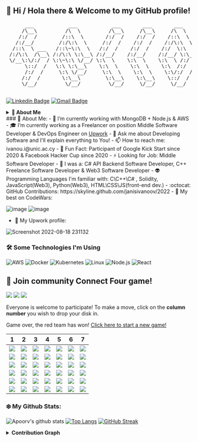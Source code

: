 ## 👋 Hi / Hola there & Welcome to my GitHub profile!

<pre>
      ___           ___           ___       ___       ___     
     /\__\         /\  \         /\__\     /\__\     /\  \    
    /:/  /        /::\  \       /:/  /    /:/  /    /::\  \   
   /:/__/        /:/\:\  \     /:/  /    /:/  /    /:/\:\  \  
  /::\  \ ___   /::\~\:\  \   /:/  /    /:/  /    /:/  \:\  \ 
 /:/\:\  /\__\ /:/\:\ \:\__\ /:/__/    /:/__/    /:/__/ \:\__\
 \/__\:\/:/  / \:\~\:\ \/__/ \:\  \    \:\  \    \:\  \ /:/  /
      \::/  /   \:\ \:\__\    \:\  \    \:\  \    \:\  /:/  / 
      /:/  /     \:\ \/__/     \:\  \    \:\  \    \:\/:/  /  
     /:/  /       \:\__\        \:\__\    \:\__\    \::/  /   
     \/__/         \/__/         \/__/     \/__/     \/__/    
     
</pre>

[![Linkedin Badge](https://img.shields.io/badge/-IvanouIvan-blue?style=flat-square&logo=Linkedin&logoColor=white&link=https://www.linkedin.com/in/ivan-ivanou-janis/)](https://www.linkedin.com/in/ivan-ivanou-janis/) [![Gmail Badge](https://img.shields.io/badge/-Gmail-c14438?style=flat-square&logo=Gmail&logoColor=white&link=mailto:iivanou1208@gmail.com)](mailto:iivanou1208@gmail.com)

<details>
  <summary>
    <b>🚶 About Me</b>
  </summary>
- 🎍 I’m currently working with MongoDB + Node.js & AWS 
- 🎓 I’m currently working as a Freelancer on position Middle Software Developer & DevOps Engineer on <a href="https://www.upwork.com/freelancers/~01c4eca190f5879547?s=1044578476142100493">Upwork</a>
- 💬 Ask me about Developing Software and I'll explain everything to You!
- 📫 How to reach me: ivanou.i@unic.ac.cy
- 🏃 Fun Fact: Participant of Google Kick Start since 2020 & Facebook Hacker Cup since 2020
- ⚡ Looking for Job: Middle Software Developer
- 🎃 I was a: C# API Backend Software Developer, C++ Freelance Software Developer & Web3 Software Developer
- 👽 Programming Languages I'm familiar with: C\C++\C# , Solidity, JavaScript(Web3), Python(Web3), HTML\CSS\JS(front-end dev.)
- :octocat: GitHub Contributions: https://skyline.github.com/janisivanoov/2022
</details>
### 🚶 About Me:
- 🎍 I’m currently working with MongoDB + Node.js & AWS 
- 🎓 I’m currently working as a Freelancer on position Middle Software Developer & DevOps Engineer on <a href="https://www.upwork.com/freelancers/~01c4eca190f5879547?s=1044578476142100493">Upwork</a>
- 💬 Ask me about Developing Software and I'll explain everything to You!
- 📫 How to reach me: ivanou.i@unic.ac.cy
- 🏃 Fun Fact: Participant of Google Kick Start since 2020 & Facebook Hacker Cup since 2020
- ⚡ Looking for Job: Middle Software Developer
- 🎃 I was a: C# API Backend Software Developer, C++ Freelance Software Developer & Web3 Software Developer
- 👽 Programming Languages I'm familiar with: C\C++\C# , Solidity, JavaScript(Web3), Python(Web3), HTML\CSS\JS(front-end dev.)
- :octocat: GitHub Contributions: https://skyline.github.com/janisivanoov/2022
- 👹 My best on CodeWars:

![image](https://user-images.githubusercontent.com/85873435/154037135-dedc4459-a82d-4b69-9de3-5c66d72e33d7.png)
![image](https://user-images.githubusercontent.com/85873435/154036991-38493667-98a5-4f2e-a0c0-1e3976ab67ab.png)

- :man: My Upwork profile:

![Screenshot 2022-08-18 231132](https://user-images.githubusercontent.com/85873435/185485804-c8139d17-6e49-4497-a85b-0ba33d72a82a.png)


### 🛠 Some Technologies I'm Using
![AWS](https://img.shields.io/badge/-AWS-000?&logo=Amazon-AWS&logoColor=F90)
![Docker](https://img.shields.io/badge/-Docker-000?&logo=Docker)
![Kubernetes](https://img.shields.io/badge/-Kubernetes-000?&logo=Kubernetes)
![Linux](https://img.shields.io/badge/-Linux-000?&logo=Linux)
![Node.js](https://img.shields.io/badge/-Node.js-000?&logo=node.js)
![React](https://img.shields.io/badge/-React-000?&logo=React)

## :game_die: Join community Connect Four game!
![](https://img.shields.io/badge/Moves%20played-5006-blue)
![](https://img.shields.io/badge/Completed%20games-285-brightgreen)
![](https://img.shields.io/badge/Total%20players-891-orange)

Everyone is welcome to participate! To make a move, click on the **column number** you wish to drop your disk in.

Game over, the red team has won! [Click here to start a new game!](https://github.com/janisivanoov/janisivanoov/issues/new?title=connect4%7Cnew&body=Just+push+%27Submit+new+issue%27+without+editing+the+title.+The+README+will+be+updated+after+approximately+30+seconds.)

|1|2|3|4|5|6|7|
| - | - | - | - | - | - | - |
|![](https://raw.githubusercontent.com/JonathanGin52/JonathanGin52/main/images/blank.png)|![](https://raw.githubusercontent.com/JonathanGin52/JonathanGin52/main/images/blank.png)|![](https://raw.githubusercontent.com/JonathanGin52/JonathanGin52/main/images/blank.png)|![](https://raw.githubusercontent.com/JonathanGin52/JonathanGin52/main/images/blank.png)|![](https://raw.githubusercontent.com/JonathanGin52/JonathanGin52/main/images/blank.png)|![](https://raw.githubusercontent.com/JonathanGin52/JonathanGin52/main/images/blank.png)|![](https://raw.githubusercontent.com/JonathanGin52/JonathanGin52/main/images/blank.png)|
|![](https://raw.githubusercontent.com/JonathanGin52/JonathanGin52/main/images/blank.png)|![](https://raw.githubusercontent.com/JonathanGin52/JonathanGin52/main/images/blank.png)|![](https://raw.githubusercontent.com/JonathanGin52/JonathanGin52/main/images/blank.png)|![](https://raw.githubusercontent.com/JonathanGin52/JonathanGin52/main/images/blank.png)|![](https://raw.githubusercontent.com/JonathanGin52/JonathanGin52/main/images/blank.png)|![](https://raw.githubusercontent.com/JonathanGin52/JonathanGin52/main/images/blank.png)|![](https://raw.githubusercontent.com/JonathanGin52/JonathanGin52/main/images/blank.png)|
|![](https://raw.githubusercontent.com/JonathanGin52/JonathanGin52/main/images/blank.png)|![](https://raw.githubusercontent.com/JonathanGin52/JonathanGin52/main/images/blank.png)|![](https://raw.githubusercontent.com/JonathanGin52/JonathanGin52/main/images/blank.png)|![](https://raw.githubusercontent.com/JonathanGin52/JonathanGin52/main/images/blank.png)|![](https://raw.githubusercontent.com/JonathanGin52/JonathanGin52/main/images/blank.png)|![](https://raw.githubusercontent.com/JonathanGin52/JonathanGin52/main/images/blank.png)|![](https://raw.githubusercontent.com/JonathanGin52/JonathanGin52/main/images/blank.png)|
|![](https://raw.githubusercontent.com/JonathanGin52/JonathanGin52/main/images/blank.png)|![](https://raw.githubusercontent.com/JonathanGin52/JonathanGin52/main/images/blank.png)|![](https://raw.githubusercontent.com/JonathanGin52/JonathanGin52/main/images/blank.png)|![](https://raw.githubusercontent.com/JonathanGin52/JonathanGin52/main/images/blank.png)|![](https://raw.githubusercontent.com/JonathanGin52/JonathanGin52/main/images/blank.png)|![](https://raw.githubusercontent.com/JonathanGin52/JonathanGin52/main/images/blank.png)|![](https://raw.githubusercontent.com/JonathanGin52/JonathanGin52/main/images/blank.png)|
|![](https://raw.githubusercontent.com/JonathanGin52/JonathanGin52/main/images/blank.png)|![](https://raw.githubusercontent.com/JonathanGin52/JonathanGin52/main/images/blank.png)|![](https://raw.githubusercontent.com/JonathanGin52/JonathanGin52/main/images/blank.png)|![](https://raw.githubusercontent.com/JonathanGin52/JonathanGin52/main/images/blue.png)|![](https://raw.githubusercontent.com/JonathanGin52/JonathanGin52/main/images/blue.png)|![](https://raw.githubusercontent.com/JonathanGin52/JonathanGin52/main/images/blank.png)|![](https://raw.githubusercontent.com/JonathanGin52/JonathanGin52/main/images/blank.png)|
|![](https://raw.githubusercontent.com/JonathanGin52/JonathanGin52/main/images/blank.png)|![](https://raw.githubusercontent.com/JonathanGin52/JonathanGin52/main/images/blue.png)|![](https://raw.githubusercontent.com/JonathanGin52/JonathanGin52/main/images/red.png)|![](https://raw.githubusercontent.com/JonathanGin52/JonathanGin52/main/images/red.png)|![](https://raw.githubusercontent.com/JonathanGin52/JonathanGin52/main/images/red.png)|![](https://raw.githubusercontent.com/JonathanGin52/JonathanGin52/main/images/red.png)|![](https://raw.githubusercontent.com/JonathanGin52/JonathanGin52/main/images/blank.png)|

### ❄️ My Github Stats:
![Apoorv's github stats](https://github-readme-stats.vercel.app/api?username=janisivanoov&show_icons=true&title_color=ffc857&icon_color=8ac926&text_color=daf7dc&bg_color=151515&hide=issues&count_private=true&include_all_commits=true)
[![Top Langs](https://github-readme-stats.vercel.app/api/top-langs/?username=janisivanoov&layout=compact&text_color=daf7dc&bg_color=151515&hide=css,html,php)](https://github.com/anuraghazra/github-readme-stats)
[![GitHub Streak](https://github-readme-streak-stats.herokuapp.com/?user=janisivanoov&theme=dark)](https://git.io/streak-stats)

<details>
  <summary>
    <b>Contribution Graph</b>
  </summary>
  <a href="https://github.com/ashutosh00710/github-readme-activity-graph"><img src="https://activity-graph.herokuapp.com/graph?username=janisivanoov&custom_title=My%20Contribution%20Graph&theme=react-dark&area=true&line=dd58c1&color=dd58c1"/></a>
</details>
